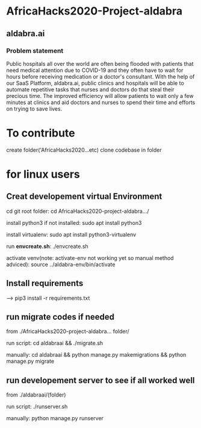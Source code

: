 # AfricaHacks2020-Project-aldabra

## aldabra.ai

### Problem statement 

Public hospitals all over the world are often being flooded with patients that need medical attention due to COVID-19 and they often have to wait for hours before receiving medication or a doctor's consultant. With the help of our SaaS Platform, aldabra.ai, public clinics and hospitals will be able to automate repetitive tasks that nurses and doctors do that steal their precious time. The improved efficiency will allow patients to wait only a few minutes at clinics and aid doctors and nurses to spend their time and efforts on trying to save lives.


# To contribute
 create folder('AfricaHacks2020...etc)
 clone codebase in folder
 
 # for linux users
 ## Creat developement virtual Environment
 cd git root folder: cd AfricaHacks2020-project-aldabra.../
 
 install python3 if not installed: sudo apt install python3
 
 install virtualenv: sudo apt install python3-virtualenv
 
 run **envcreate.sh**: ./envcreate.sh
 
 activate venv(note: activate-env not working yet so manual method adviced): source ../aldabra-env/bin/activate
   
 ## Install requirements
 --> pip3 install -r requirements.txt
  
 ## run migrate codes if needed
 from ./AfricaHacks2020-project-aldabra... folder/
  
 run script: cd aldabraai && ./migrate.sh
 
 manually: cd aldabraai && python manage.py makemigrations && python manage.py migrate
 
 ## run developement server to see if all worked well
 from ./aldabraai/(folder)
 
 run script: ./runserver.sh
 
 manually: python manage.py runserver
   
 
    
    
